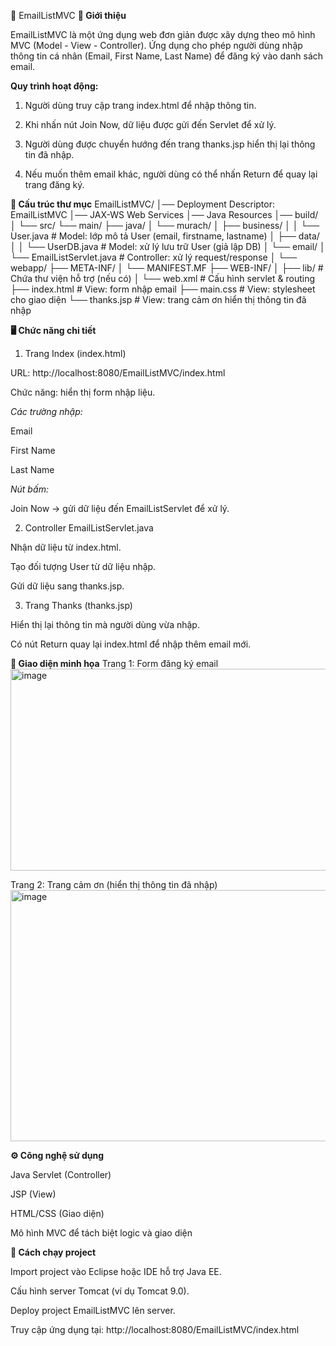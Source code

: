 📧 EmailListMVC
**📖 Giới thiệu**

  EmailListMVC là một ứng dụng web đơn giản được xây dựng theo mô hình MVC (Model - View - Controller).
Ứng dụng cho phép người dùng nhập thông tin cá nhân (Email, First Name, Last Name) để đăng ký vào danh sách email.

**Quy trình hoạt động:**

  1. Người dùng truy cập trang index.html để nhập thông tin.

  2. Khi nhấn nút Join Now, dữ liệu được gửi đến Servlet để xử lý.

  3. Người dùng được chuyển hướng đến trang thanks.jsp hiển thị lại thông tin đã nhập.

  4. Nếu muốn thêm email khác, người dùng có thể nhấn Return để quay lại trang đăng ký.

**📂 Cấu trúc thư mục**
EmailListMVC/
│── Deployment Descriptor: EmailListMVC
│── JAX-WS Web Services
│── Java Resources
│── build/
│
└── src/
    └── main/
        ├── java/
        │   └── murach/
        │       ├── business/
        │       │   └── User.java           # Model: lớp mô tả User (email, firstname, lastname)
        │       ├── data/
        │       │   └── UserDB.java         # Model: xử lý lưu trữ User (giả lập DB)
        │       └── email/
        │           └── EmailListServlet.java # Controller: xử lý request/response
        │
        └── webapp/
            ├── META-INF/
            │   └── MANIFEST.MF
            ├── WEB-INF/
            │   ├── lib/                    # Chứa thư viện hỗ trợ (nếu có)
            │   └── web.xml                 # Cấu hình servlet & routing
            ├── index.html                  # View: form nhập email
            ├── main.css                    # View: stylesheet cho giao diện
            └── thanks.jsp                  # View: trang cảm ơn hiển thị thông tin đã nhập

**🖥️ Chức năng chi tiết**
1. Trang Index (index.html)

URL: http://localhost:8080/EmailListMVC/index.html

Chức năng: hiển thị form nhập liệu.

_Các trường nhập:_

  Email

  First Name

  Last Name

_Nút bấm:_

  Join Now → gửi dữ liệu đến EmailListServlet để xử lý.

2. Controller EmailListServlet.java

  Nhận dữ liệu từ index.html.

  Tạo đối tượng User từ dữ liệu nhập.

  Gửi dữ liệu sang thanks.jsp.

3. Trang Thanks (thanks.jsp)

  Hiển thị lại thông tin mà người dùng vừa nhập.

  Có nút Return quay lại index.html để nhập thêm email mới.

**📸 Giao diện minh họa**
Trang 1: Form đăng ký email
<img width="630" height="323" alt="image" src="https://github.com/user-attachments/assets/558a4553-bf18-40db-9d3c-685dc6bec89c" />

Trang 2: Trang cảm ơn (hiển thị thông tin đã nhập)
<img width="938" height="402" alt="image" src="https://github.com/user-attachments/assets/fce0e4a5-bbea-4164-bb5d-61b66f22a9f3" />

**⚙️ Công nghệ sử dụng**

  Java Servlet (Controller)

  JSP (View)

  HTML/CSS (Giao diện)

  Mô hình MVC để tách biệt logic và giao diện

**🚀 Cách chạy project**

  Import project vào Eclipse hoặc IDE hỗ trợ Java EE.

  Cấu hình server Tomcat (ví dụ Tomcat 9.0).

  Deploy project EmailListMVC lên server.

  Truy cập ứng dụng tại: http://localhost:8080/EmailListMVC/index.html
